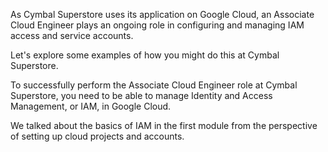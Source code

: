 As Cymbal Superstore uses its application on Google Cloud, an Associate Cloud Engineer plays an ongoing role in configuring and managing IAM access and service accounts.

Let's explore some examples of how you might do this at Cymbal Superstore.

To successfully perform the Associate Cloud Engineer role at Cymbal Superstore, you need to be able to manage Identity and Access Management, or IAM, in Google Cloud.

We talked about the basics of IAM in the first module from the perspective of setting up cloud projects and accounts.

